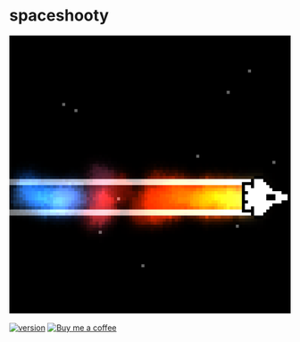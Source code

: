 # spaceshooty

[![screenshot](https://github.com/bend-n/spaceshooty/blob/main/.github/banner.png)](https://bendn.itch.io/spaceshooty "Itch.io page")

[![version](https://img.shields.io/badge/3.x-blue?logo=godot-engine&logoColor=white&label=godot&style=for-the-badge)](https://godotengine.org "Made with godot")
<a href='https://ko-fi.com/bendn' title='Buy me a coffee' target='_blank'><img height='28' src='https://storage.ko-fi.com/cdn/brandasset/kofi_button_red.png' alt='Buy me a coffee'> </a>
